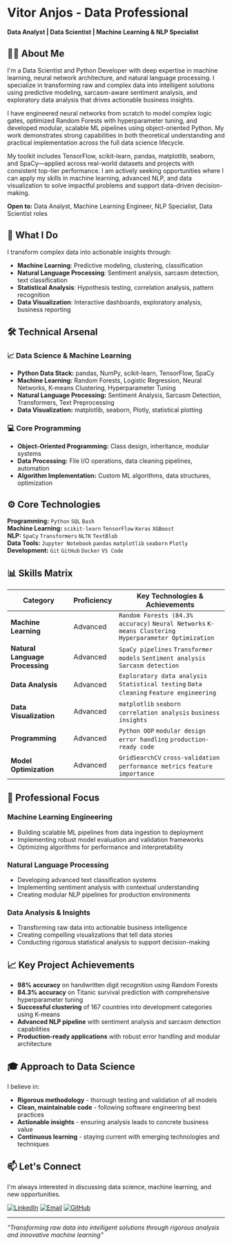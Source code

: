 # Vitor Anjos - Data Professional

**Data Analyst | Data Scientist | Machine Learning & NLP Specialist**

## 👨‍💻 About Me

I'm a Data Scientist and Python Developer with deep expertise in machine learning, neural network architecture, and natural language processing. I specialize in transforming raw and complex data into intelligent solutions using predictive modeling, sarcasm-aware sentiment analysis, and exploratory data analysis that drives actionable business insights.

I have engineered neural networks from scratch to model complex logic gates, optimized Random Forests with hyperparameter tuning, and developed modular, scalable ML pipelines using object-oriented Python. My work demonstrates strong capabilities in both theoretical understanding and practical implementation across the full data science lifecycle.

My toolkit includes TensorFlow, scikit-learn, pandas, matplotlib, seaborn, and SpaCy—applied across real-world datasets and projects with consistent top-tier performance. I am actively seeking opportunities where I can apply my skills in machine learning, advanced NLP, and data visualization to solve impactful problems and support data-driven decision-making.

**Open to:** Data Analyst, Machine Learning Engineer, NLP Specialist, Data Scientist roles

## 🔬 What I Do

I transform complex data into actionable insights through:
- **Machine Learning**: Predictive modeling, clustering, classification
- **Natural Language Processing**: Sentiment analysis, sarcasm detection, text classification  
- **Statistical Analysis**: Hypothesis testing, correlation analysis, pattern recognition
- **Data Visualization**: Interactive dashboards, exploratory analysis, business reporting

## 🛠️ Technical Arsenal

### 📈 Data Science & Machine Learning
- **Python Data Stack:** pandas, NumPy, scikit-learn, TensorFlow, SpaCy
- **Machine Learning:** Random Forests, Logistic Regression, Neural Networks, K-means Clustering, Hyperparameter Tuning
- **Natural Language Processing:** Sentiment Analysis, Sarcasm Detection, Transformers, Text Preprocessing
- **Data Visualization:** matplotlib, seaborn, Plotly, statistical plotting

### 💻 Core Programming
- **Object-Oriented Programming:** Class design, inheritance, modular systems
- **Data Processing:** File I/O operations, data cleaning pipelines, automation
- **Algorithm Implementation:** Custom ML algorithms, data structures, optimization

## ⚙️ Core Technologies

**Programming:** `Python` `SQL` `Bash`  
**Machine Learning:** `scikit-learn` `TensorFlow` `Keras` `XGBoost`  
**NLP:** `SpaCy` `Transformers` `NLTK` `TextBlob`  
**Data Tools:** `Jupyter Notebook` `pandas` `matplotlib` `seaborn` `Plotly`  
**Development:** `Git` `GitHub` `Docker` `VS Code`

## 📊 Skills Matrix

| Category | Proficiency | Key Technologies & Achievements |
|----------|-------------|----------------------------------|
| **Machine Learning** | Advanced | `Random Forests (84.3% accuracy)` `Neural Networks` `K-means Clustering` `Hyperparameter Optimization` |
| **Natural Language Processing** | Advanced | `SpaCy pipelines` `Transformer models` `Sentiment analysis` `Sarcasm detection` |
| **Data Analysis** | Advanced | `Exploratory data analysis` `Statistical testing` `Data cleaning` `Feature engineering` |
| **Data Visualization** | Advanced | `matplotlib` `seaborn` `correlation analysis` `business insights` |
| **Programming** | Advanced | `Python OOP` `modular design` `error handling` `production-ready code` |
| **Model Optimization** | Advanced | `GridSearchCV` `cross-validation` `performance metrics` `feature importance` |

## 🎯 Professional Focus

### Machine Learning Engineering
- Building scalable ML pipelines from data ingestion to deployment
- Implementing robust model evaluation and validation frameworks
- Optimizing algorithms for performance and interpretability

### Natural Language Processing  
- Developing advanced text classification systems
- Implementing sentiment analysis with contextual understanding
- Creating modular NLP pipelines for production environments

### Data Analysis & Insights
- Transforming raw data into actionable business intelligence
- Creating compelling visualizations that tell data stories
- Conducting rigorous statistical analysis to support decision-making

## 📈 Key Project Achievements

- **98% accuracy** on handwritten digit recognition using Random Forests
- **84.3% accuracy** on Titanic survival prediction with comprehensive hyperparameter tuning  
- **Successful clustering** of 167 countries into development categories using K-means
- **Advanced NLP pipeline** with sentiment analysis and sarcasm detection capabilities
- **Production-ready applications** with robust error handling and modular architecture

## 🎓 Approach to Data Science

I believe in:
- **Rigorous methodology** - thorough testing and validation of all models
- **Clean, maintainable code** - following software engineering best practices
- **Actionable insights** - ensuring analysis leads to concrete business value
- **Continuous learning** - staying current with emerging technologies and techniques

## 📫 Let's Connect

I'm always interested in discussing data science, machine learning, and new opportunities.

[![LinkedIn](https://img.shields.io/badge/LinkedIn-Connect-blue?logo=linkedin)](https://linkedin.com/in/vitor-david-anjos-33242a107/)
[![Email](https://img.shields.io/badge/Email-Contact%20Me-red?logo=gmail)](mailto:your-email@domain.com)
[![GitHub](https://img.shields.io/badge/GitHub-Follow-black?logo=github)](https://github.com/Vit-O-Anjos)

---

*"Transforming raw data into intelligent solutions through rigorous analysis and innovative machine learning"*

